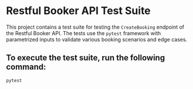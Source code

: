 # Restful Booker API Test Suite

This project contains a test suite for testing the `CreateBooking` endpoint of the Restful Booker API. The tests use the `pytest` framework with parametrized inputs to validate various booking scenarios and edge cases.

## To execute the test suite, run the following command:

```bash
pytest
```

